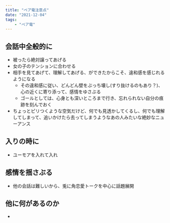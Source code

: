 ```yaml
---
title: "ペア電注意点"
date: "2021-12-04"
tags:
    - "ペア電"
---
```


## 会話中全般的に

- 被ったら絶対譲ってあげる
- 女の子のテンションに合わせる
- 相手を見てあげて、理解してあげる、ができたからこそ、違和感を感じれるようになる
    - その違和感に従い、どんどん壁をぶっち壊し(すり抜けるのもあり？)、心の近くに寄り添って、感情をゆさぶる
    - ゴールとしては、心身とも深いところまで行き、忘れられない自分の痕跡を刻んでおく
- ちょっとピリつくような空気だけど、何でも見透かしてくるし、何でも理解してしまって、追いかけたら去ってしまうようなあの人みたいな絶妙なニューアンス　

## 入りの時に

- ユーモアを入れて入れ

## 感情を揺さぶる

- 他の会話は難しいから、兎に角恋愛トークを中心に話題展開

## 他に何があるのか

- 

